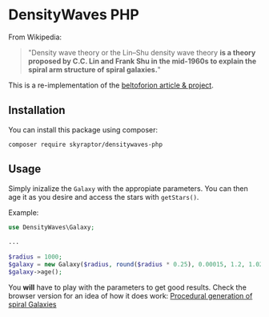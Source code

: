 # DensityWaves PHP

From Wikipedia:
> "Density wave theory or the Lin–Shu density wave theory **is a theory proposed by C.C. Lin and Frank Shu in the mid-1960s to explain the spiral arm structure of spiral galaxies.**"

This is a re-implementation of the [beltoforion article & project](https://github.com/beltoforion/Galaxy-Renderer).

## Installation

You can install this package using composer:
```
composer require skyraptor/densitywaves-php
```

## Usage

Simply inizalize the `Galaxy` with the appropiate parameters. You can then age it as you desire and access the stars with `getStars()`.

Example:
```php
use DensityWaves\Galaxy;
  
...
  
$radius = 1000;
$galaxy = new Galaxy($radius, round($radius * 0.25), 0.00015, 1.2, 1.02, 1, 40);
$galaxy->age();

```

You **will** have to play with the parameters to get good results. Check the browser version for an idea of how it does work:
[Procedural generation of spiral Galaxies
](https://beltoforion.de/en/spiral_galaxy_renderer/spiral-galaxy-renderer.html)